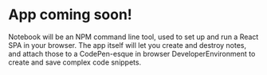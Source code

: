 # App coming soon!

Notebook will be an NPM command line tool, used to set up and run a React SPA in your browser. The app itself will let you create and destroy notes, and attach those to a CodePen-esque in browser DeveloperEnvironment to create and save complex code snippets.
